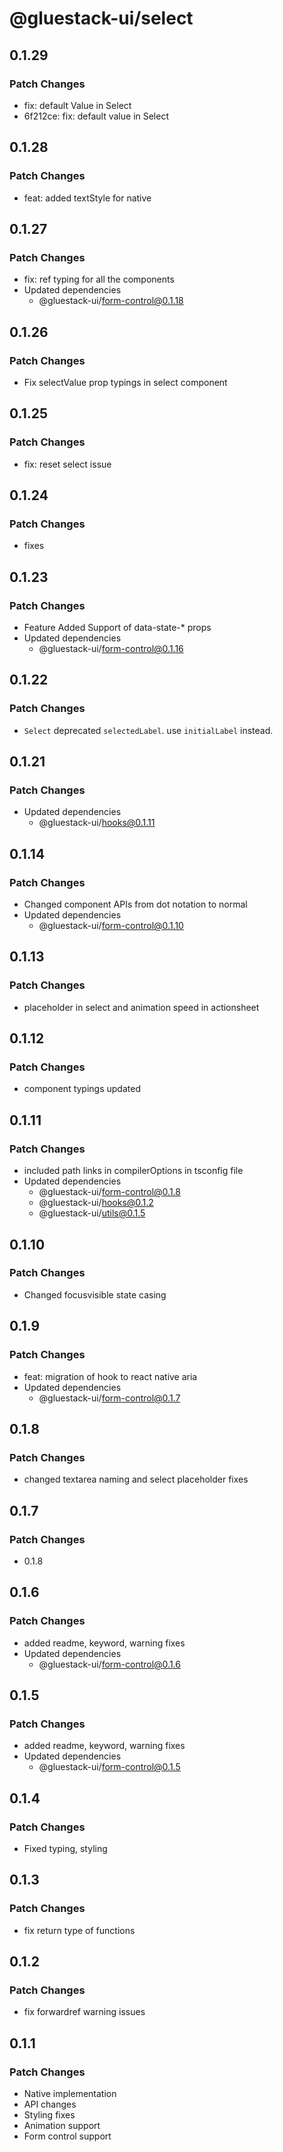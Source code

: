 # @gluestack-ui/select

## 0.1.29

### Patch Changes

- fix: default Value in Select
- 6f212ce: fix: default value in Select

## 0.1.28

### Patch Changes

- feat: added textStyle for native

## 0.1.27

### Patch Changes

- fix: ref typing for all the components
- Updated dependencies
  - @gluestack-ui/form-control@0.1.18

## 0.1.26

### Patch Changes

- Fix selectValue prop typings in select component

## 0.1.25

### Patch Changes

- fix: reset select issue

## 0.1.24

### Patch Changes

- fixes

## 0.1.23

### Patch Changes

- Feature
  Added Support of data-state-\* props
- Updated dependencies
  - @gluestack-ui/form-control@0.1.16

## 0.1.22

### Patch Changes

- `Select` deprecated `selectedLabel`. use `initialLabel` instead.

## 0.1.21

### Patch Changes

- Updated dependencies
  - @gluestack-ui/hooks@0.1.11

## 0.1.14

### Patch Changes

- Changed component APIs from dot notation to normal
- Updated dependencies
  - @gluestack-ui/form-control@0.1.10

## 0.1.13

### Patch Changes

- placeholder in select and animation speed in actionsheet

## 0.1.12

### Patch Changes

- component typings updated

## 0.1.11

### Patch Changes

- included path links in compilerOptions in tsconfig file
- Updated dependencies
  - @gluestack-ui/form-control@0.1.8
  - @gluestack-ui/hooks@0.1.2
  - @gluestack-ui/utils@0.1.5

## 0.1.10

### Patch Changes

- Changed focusvisible state casing

## 0.1.9

### Patch Changes

- feat: migration of hook to react native aria
- Updated dependencies
  - @gluestack-ui/form-control@0.1.7

## 0.1.8

### Patch Changes

- changed textarea naming and select placeholder fixes

## 0.1.7

### Patch Changes

- 0.1.8

## 0.1.6

### Patch Changes

- added readme, keyword, warning fixes
- Updated dependencies
  - @gluestack-ui/form-control@0.1.6

## 0.1.5

### Patch Changes

- added readme, keyword, warning fixes
- Updated dependencies
  - @gluestack-ui/form-control@0.1.5

## 0.1.4

### Patch Changes

- Fixed typing, styling

## 0.1.3

### Patch Changes

- fix return type of functions

## 0.1.2

### Patch Changes

- fix forwardref warning issues

## 0.1.1

### Patch Changes

- Native implementation
- API changes
- Styling fixes
- Animation support
- Form control support

